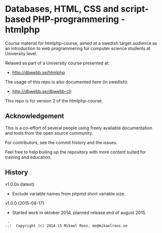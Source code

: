 Databases, HTML, CSS and script-based PHP-programmering - htmlphp
===================

Course material for htmlphp-course, aimed at a swedish target audience as an introduction to web programmering for computer science students at University level. 

Relased as part of a University course presented at:

* http://dbwebb.se/htmlphp

The usage of this repo is also documented here (in swedish):

* http://dbwebb.se/dbwebb-cli

This repo is for version 2 of the htmlphp-course.



Acknowledgement
-------------------

This is a co-effort of several people using freely available documentation and tools from the open source community. 

For contributors, see the commit history and the issues.

Feel free to help builing up the repository with more content suited for training and education.



History
-------------------

v1.0.0x (latest)

* Exclude variable names from phpmd short variable size.


v1.0.0 (2015-08-17)

* Started work in oktober 2014, planned release end of august 2015.



```                                                            
 .                                                             
..:  Copyright (c) 2014-15 Mikael Roos, me@mikaelroos.se   
```                                                            
